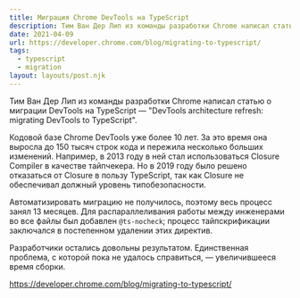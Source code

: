 ```yaml
---
title: Миграция Chrome DevTools на TypeScript
description: Тим Ван Дер Лип из команды разработки Chrome написал статью о миграции DevTools на TypeScript
date: 2021-04-09
url: https://developer.chrome.com/blog/migrating-to-typescript/
tags:
  - typescript
  - migration
layout: layouts/post.njk
---
```

Тим Ван Дер Лип из команды разработки Chrome написал статью о миграции DevTools на TypeScript — "DevTools architecture refresh: migrating DevTools to TypeScript".

Кодовой базе Chrome DevTools уже более 10 лет. За это время она выросла до 150 тысяч строк кода и пережила несколько больших изменений. Например, в 2013 году в ней стал использоваться Closure Compiler в качестве тайпчекера. Но в 2019 году было решено отказаться от Closure в пользу TypeScript, так как Closure не обеспечивал должный уровень типобезопасности.

Автоматизировать миграцию не получилось, поэтому весь процесс занял 13 месяцев. Для распараллеливания работы между инженерами во все файлы был добавлен `@ts-nocheck`; процесс тайпскрификации заключался в постепенном удалении этих директив.

Разработчики остались довольны результатом. Единственная проблема, с которой пока не удалось справиться, — увеличившееся время сборки.

https://developer.chrome.com/blog/migrating-to-typescript/
